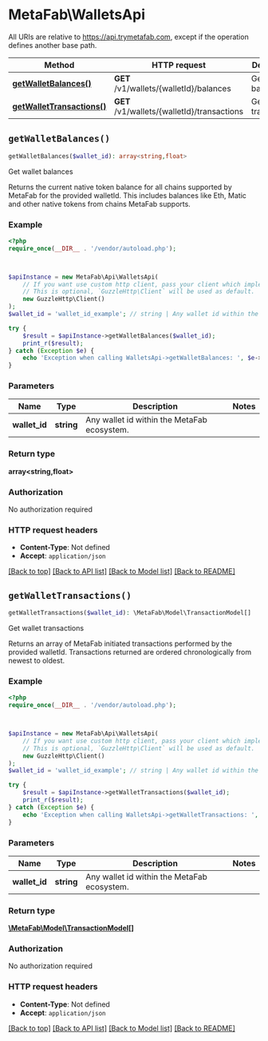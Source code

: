 # MetaFab\WalletsApi

All URIs are relative to https://api.trymetafab.com, except if the operation defines another base path.

| Method | HTTP request | Description |
| ------------- | ------------- | ------------- |
| [**getWalletBalances()**](WalletsApi.md#getWalletBalances) | **GET** /v1/wallets/{walletId}/balances | Get wallet balances |
| [**getWalletTransactions()**](WalletsApi.md#getWalletTransactions) | **GET** /v1/wallets/{walletId}/transactions | Get wallet transactions |


## `getWalletBalances()`

```php
getWalletBalances($wallet_id): array<string,float>
```

Get wallet balances

Returns the current native token balance for all chains supported by MetaFab for the provided walletId. This includes balances like Eth, Matic and other native tokens from chains MetaFab supports.

### Example

```php
<?php
require_once(__DIR__ . '/vendor/autoload.php');



$apiInstance = new MetaFab\Api\WalletsApi(
    // If you want use custom http client, pass your client which implements `GuzzleHttp\ClientInterface`.
    // This is optional, `GuzzleHttp\Client` will be used as default.
    new GuzzleHttp\Client()
);
$wallet_id = 'wallet_id_example'; // string | Any wallet id within the MetaFab ecosystem.

try {
    $result = $apiInstance->getWalletBalances($wallet_id);
    print_r($result);
} catch (Exception $e) {
    echo 'Exception when calling WalletsApi->getWalletBalances: ', $e->getMessage(), PHP_EOL;
}
```

### Parameters

| Name | Type | Description  | Notes |
| ------------- | ------------- | ------------- | ------------- |
| **wallet_id** | **string**| Any wallet id within the MetaFab ecosystem. | |

### Return type

**array<string,float>**

### Authorization

No authorization required

### HTTP request headers

- **Content-Type**: Not defined
- **Accept**: `application/json`

[[Back to top]](#) [[Back to API list]](../../README.md#endpoints)
[[Back to Model list]](../../README.md#models)
[[Back to README]](../../README.md)

## `getWalletTransactions()`

```php
getWalletTransactions($wallet_id): \MetaFab\Model\TransactionModel[]
```

Get wallet transactions

Returns an array of MetaFab initiated transactions performed by the provided walletId. Transactions returned are ordered chronologically from newest to oldest.

### Example

```php
<?php
require_once(__DIR__ . '/vendor/autoload.php');



$apiInstance = new MetaFab\Api\WalletsApi(
    // If you want use custom http client, pass your client which implements `GuzzleHttp\ClientInterface`.
    // This is optional, `GuzzleHttp\Client` will be used as default.
    new GuzzleHttp\Client()
);
$wallet_id = 'wallet_id_example'; // string | Any wallet id within the MetaFab ecosystem.

try {
    $result = $apiInstance->getWalletTransactions($wallet_id);
    print_r($result);
} catch (Exception $e) {
    echo 'Exception when calling WalletsApi->getWalletTransactions: ', $e->getMessage(), PHP_EOL;
}
```

### Parameters

| Name | Type | Description  | Notes |
| ------------- | ------------- | ------------- | ------------- |
| **wallet_id** | **string**| Any wallet id within the MetaFab ecosystem. | |

### Return type

[**\MetaFab\Model\TransactionModel[]**](../Model/TransactionModel.md)

### Authorization

No authorization required

### HTTP request headers

- **Content-Type**: Not defined
- **Accept**: `application/json`

[[Back to top]](#) [[Back to API list]](../../README.md#endpoints)
[[Back to Model list]](../../README.md#models)
[[Back to README]](../../README.md)
